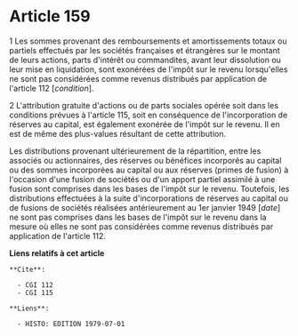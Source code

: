 # Article 159

1  Les sommes provenant des remboursements et amortissements totaux ou partiels effectués par les sociétés françaises et
étrangères sur le montant de leurs actions, parts d'intérêt ou commandites, avant leur dissolution ou leur mise en
liquidation, sont exonérées de l'impôt sur le revenu lorsqu'elles ne sont pas considérées comme revenus distribués par
application de l'article 112 [*condition*].

2  L'attribution gratuite d'actions ou de parts sociales opérée soit dans les conditions prévues à l'article 115, soit en
conséquence de l'incorporation de réserves au capital, est également exonérée de l'impôt sur le revenu. Il en est de même des
plus-values résultant de cette attribution.

Les distributions provenant ultérieurement de la répartition, entre les associés ou actionnaires, des réserves ou bénéfices
incorporés au capital ou des sommes incorporées au capital ou aux réserves (primes de fusion) à l'occasion d'une fusion de
sociétés ou d'un apport partiel assimilé à une fusion sont comprises dans les bases de l'impôt sur le revenu. Toutefois, les
distributions effectuées à la suite d'incorporations de réserves au capital ou de fusions de sociétés réalisées
antérieurement au 1er janvier 1949 [*date*] ne sont pas comprises dans les bases de l'impôt sur le revenu dans la mesure où
elles ne sont pas considérées comme revenus distribués par application de l'article 112.

**Liens relatifs à cet article**

	**Cite**:

	  - CGI 112
	  - CGI 115

	**Liens**:

	  - HISTO: EDITION 1979-07-01
